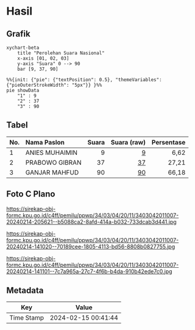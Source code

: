 # Hasil

## Grafik

```mermaid
xychart-beta
    title "Perolehan Suara Nasional"
    x-axis [01, 02, 03]
    y-axis "Suara" 0 --> 90
    bar [9, 37, 90]
```

```mermaid
%%{init: {"pie": {"textPosition": 0.5}, "themeVariables": {"pieOuterStrokeWidth": "5px"}} }%%
pie showData
    "1" : 9
    "2" : 37
    "3" : 90
```

## Tabel

| No. | Nama Paslon    | Suara | Suara (raw) | Persentase |
|:--- |:-------------- | -----:| -----------:| ----------:|
| 1   | ANIES MUHAIMIN | 9     | [9][p-1]    | 6,62       |
| 2   | PRABOWO GIBRAN | 37    | [37][p-2]   | 27,21      |
| 3   | GANJAR MAHFUD  | 90    | [90][p-3]   | 66,18      |


[p-1]: https://github.com/gigit-pemilu/pemilu-2024/blob/main/pilpres/hitung-suara/sub/34-di-yogyakarta/sub/03-gunungkidul/sub/04-patuk/sub/2011-terbah/sub/007-tps/sub/paslon-1.txt
[p-2]: https://github.com/gigit-pemilu/pemilu-2024/blob/main/pilpres/hitung-suara/sub/34-di-yogyakarta/sub/03-gunungkidul/sub/04-patuk/sub/2011-terbah/sub/007-tps/sub/paslon-2.txt
[p-3]: https://github.com/gigit-pemilu/pemilu-2024/blob/main/pilpres/hitung-suara/sub/34-di-yogyakarta/sub/03-gunungkidul/sub/04-patuk/sub/2011-terbah/sub/007-tps/sub/paslon-3.txt

## Foto C Plano

https://sirekap-obj-formc.kpu.go.id/c4ff/pemilu/ppwp/34/03/04/20/11/3403042011007-20240214-205621--b5088ca2-8afd-414a-b032-733dcab3d441.jpg

https://sirekap-obj-formc.kpu.go.id/c4ff/pemilu/ppwp/34/03/04/20/11/3403042011007-20240214-141020--70189cee-1805-4113-bd56-8808b0827755.jpg

https://sirekap-obj-formc.kpu.go.id/c4ff/pemilu/ppwp/34/03/04/20/11/3403042011007-20240214-141101--7c7a965a-27c7-4f6b-b4da-910b42ede7c0.jpg


## Metadata

| Key        | Value               |
| ---------- | ------------------- |
| Time Stamp | 2024-02-15 00:41:44 |



